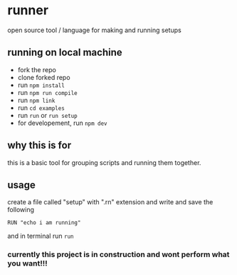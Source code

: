 # runner
open source tool / language for making and running setups

## running on local machine
- fork the repo
- clone forked repo
- run `npm install`
- run `npm run compile`
- run `npm link`
- run `cd examples`
- run `run` or `run setup`
- for developement, run `npm dev`

## why this is for
this is a basic tool for grouping scripts and running them together.

## usage
create a file called "setup" with ".rn" extension and write and save the following 
```
RUN "echo i am running"
```
and in terminal run `run`

### currently this project is in construction and wont perform what you want!!!
